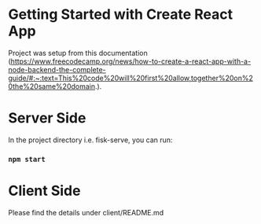 # Getting Started with Create React App

Project was setup from this documentation
(https://www.freecodecamp.org/news/how-to-create-a-react-app-with-a-node-backend-the-complete-guide/#:~:text=This%20code%20will%20first%20allow,together%20on%20the%20same%20domain.).

# Server Side
In the project directory i.e. fisk-serve, you can run:

### `npm start`

# Client Side
Please find the details under client/README.md

